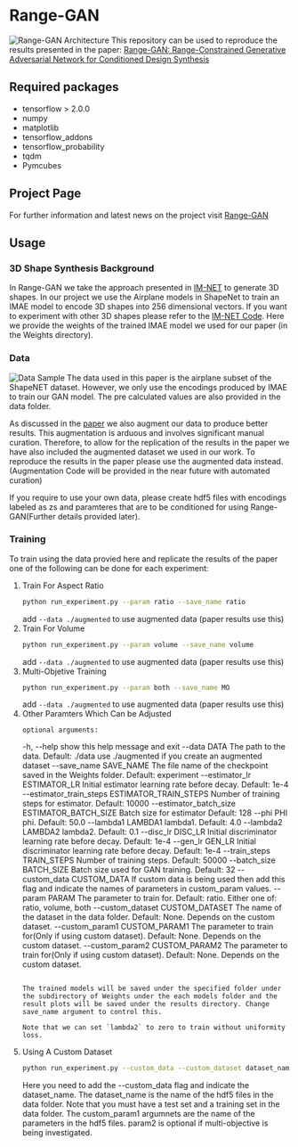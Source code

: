 # Range-GAN
![Range-GAN Architecture](https://github.com/ahnobari/Range-GAN/blob/main/Images/Range-GAN.png?raw=true)
This repository can be used to reproduce the results presented in the paper: [Range-GAN: Range-Constrained Generative Adversarial Network for Conditioned Design Synthesis](https://arxiv.org/abs/2103.06230)

## Required packages

- tensorflow > 2.0.0
- numpy
- matplotlib
- tensorflow_addons
- tensorflow_probability
- tqdm
- Pymcubes

## Project Page
For further information and latest news on the project visit [Range-GAN](https://decode.mit.edu/projects/rangegan/)

## Usage

### 3D Shape Synthesis Background
In Range-GAN we take the approach presented in [IM-NET](https://arxiv.org/abs/1812.02822) to generate 3D shapes. In our project we use the Airplane models in ShapeNet to train an IMAE model to encode 3D shapes into 256 dimensional vectors. If you want to experiment with other 3D shapes please refer to the [IM-NET Code](https://github.com/czq142857/IM-NET). Here we provide the weights of the trained IMAE model we used for our paper (in the Weights directory).

### Data
![Data Sample](https://github.com/ahnobari/Range-GAN/blob/main/Images/data.png?raw=true)
The data used in this paper is the airplane subset of the ShapeNET dataset. However, we only use the encodings produced by IMAE to train our GAN model. The pre calculated values are also provided in the data folder.

As discussed in the [paper](https://arxiv.org/abs/1812.02822) we also augment our data to produce better results. This augmentation is arduous and involves significant manual curation. Therefore, to allow for the replication of the results in the paper we have also included the augmented dataset we used in our work. To reproduce the results in the paper please use the augmented data instead. (Augmentation Code will be provided in the near future with automated curation)

If you require to use your own data, please create hdf5 files with encodings labeled as zs and paramteres that are to be conditioned for using Range-GAN(Further details provided later).

### Training
To train using the data provied here and replicate the results of the paper one of the following can be done for each experiment:

1. Train For Aspect Ratio
   ```bash
   python run_experiment.py --param ratio --save_name ratio
   ```
   add ```--data ./augmented``` to use augmented data (paper results use this)
2. Train For Volume
   ```bash
   python run_experiment.py --param volume --save_name volume
   ```
   add ```--data ./augmented``` to use augmented data (paper results use this)
3. Multi-Objetive Training
   ```bash
   python run_experiment.py --param both --save_name MO
   ```
   add ```--data ./augmented``` to use augmented data (paper results use this)
4. Other Paramters Which Can be Adjusted
   ```
   optional arguments:

   ```
   -h, --help            show this help message and exit
  --data DATA           The path to the data. Default: ./data use ./augmented if you create an augmented dataset
  --save_name SAVE_NAME
                        The file name of the checkpoint saved in the Weights folder. Default: experiment
  --estimator_lr ESTIMATOR_LR
                        Initial estimator learning rate before decay. Default: 1e-4
  --estimator_train_steps ESTIMATOR_TRAIN_STEPS
                        Number of training steps for estimator. Default: 10000
  --estimator_batch_size ESTIMATOR_BATCH_SIZE
                        Batch size for estimator Default: 128
  --phi PHI             phi. Default: 50.0
  --lambda1 LAMBDA1     lambda1. Default: 4.0
  --lambda2 LAMBDA2     lambda2. Default: 0.1
  --disc_lr DISC_LR     Initial discriminator learning rate before decay. Default: 1e-4
  --gen_lr GEN_LR       Initial discriminator learning rate before decay. Default: 1e-4
  --train_steps TRAIN_STEPS
                        Number of training steps. Default: 50000
  --batch_size BATCH_SIZE
                        Batch size used for GAN training. Default: 32
  --custom_data CUSTOM_DATA
                        If custom data is being used then add this flag and indicate the names of parameters in
                        custom_param values.
  --param PARAM         The parameter to train for. Default: ratio. Either one of: ratio, volume, both
  --custom_dataset CUSTOM_DATASET
                        The name of the dataset in the data folder. Default: None. Depends on the custom dataset.
  --custom_param1 CUSTOM_PARAM1
                        The parameter to train for(Only if using custom dataset). Default: None. Depends on the custom
                        dataset.
  --custom_param2 CUSTOM_PARAM2
                        The parameter to train for(Only if using custom dataset). Default: None. Depends on the custom
                        dataset.
   ```

   The trained models will be saved under the specified folder under the subdirectory of Weights under the each models folder and the result plots will be saved under the results directory. Change save_name argument to control this.
   
   Note that we can set `lambda2` to zero to train without uniformity loss.

4. Using A Custom Dataset
   ```bash
   python run_experiment.py --custom_data --custom_dataset dataset_name --custom_param1 param1 --custom_param2 param2
   ```
   Here you need to add the --custom_data flag and indicate the dataset_name. The dataset_name is the name of the hdf5 files in the data folder. Note that you must have a test set and a training set in the data folder. The custom_param1 argumnets are the name of the parameters in the hdf5 files. param2 is optional if multi-objective is being investigated.